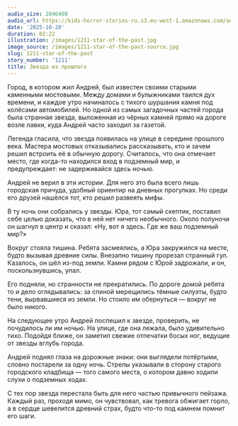 ```yaml
---
audio_size: 2846400
audio_url: https://kids-horror-stories-ru.s3.eu-west-1.amazonaws.com/audio/1211-star-of-the-past.mp3
date: '2025-10-20'
duration: 02:22
illustration: /images/1211-star-of-the-past.jpg
image_source: /images/1211-star-of-the-past-source.jpg
slug: 1211-star-of-the-past
story_number: '1211'
title: Звезда из прошлого
---
```


Город, в котором жил Андрей, был известен своими старыми каменными мостовыми. Между домами и булыжниками таился дух времени, и каждое утро начиналось с тихого шуршания камня под колёсами автомобилей. Но одной из самых загадочных частей города была странная звезда, выложенная из чёрных камней прямо на дороге возле лавки, куда Андрей часто заходил за газетой.

Легенда гласила, что звезда появилась на улице в середине прошлого века. Мастера мостовых отказывались рассказывать, кто и зачем решил встроить её в обычную дорогу. Считалось, что она отмечает место, где когда-то находился вход в подземный мир, и предупреждает: не задерживайся здесь ночью.

Андрей не верил в эти истории. Для него это была всего лишь городская причуда, удобный ориентир на дневных прогулках. Но среди его друзей нашёлся тот, кто решил развеять мифы.

В ту ночь они собрались у звезды. Юра, тот самый скептик, поставил себе целью доказать, что в ней нет ничего необычного. Около полуночи он шагнул в центр и сказал: «Ну, вот я здесь. Где же ваш подземный мир?»

Вокруг стояла тишина. Ребята засмеялись, а Юра закружился на месте, будто вызывая древние силы. Внезапно тишину прорезал странный гул. Казалось, он шёл из-под земли. Камни рядом с Юрой задрожали, и он, поскользнувшись, упал.

Его подняли, но странности не прекратились. По дороге домой ребята то и дело оглядывались: за спиной мерещились тёмные силуэты, будто тени, вырвавшиеся из земли. Но стоило им обернуться — вокруг не было никого.

На следующее утро Андрей поспешил к звезде, проверить, не почудилось ли им ночью. На улице, где она лежала, было удивительно тихо. Подойдя ближе, он заметил свежие отпечатки босых ног, ведущие от звезды вглубь города.

Андрей поднял глаза на дорожные знаки: они выглядели потёртыми, словно постарели за одну ночь. Стрелы указывали в сторону старого городского кладбища — того самого места, о котором давно ходили слухи о подземных ходах.

С тех пор звезда перестала быть для него частью привычного пейзажа. Каждый раз, проходя мимо, он чувствовал, как тревога обжигает горло, а в сердце шевелится древний страх, будто что-то под камнем помнит его шаги.